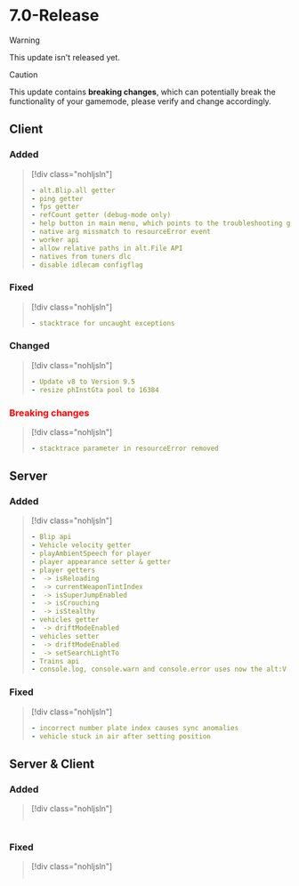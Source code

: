 # 7.0-Release

> [!WARNING]
> This update isn't released yet.

> [!CAUTION]
> This update contains **breaking changes**, which can potentially break the functionality of your gamemode, please verify and change accordingly.

## Client

### Added

> [!div class="nohljsln"]
> ```yaml
> - alt.Blip.all getter
> - ping getter
> - fps getter
> - refCount getter (debug-mode only)
> - help button in main menu, which points to the troubleshooting guide
> - native arg missmatch to resourceError event
> - worker api
> - allow relative paths in alt.File API
> - natives from tuners dlc
> - disable idlecam configflag
> ```

### Fixed

> [!div class="nohljsln"]
> ```yaml
> - stacktrace for uncaught exceptions
> ```

### Changed

> [!div class="nohljsln"]
> ```yaml
> - Update v8 to Version 9.5
> - resize phInstGta pool to 16384
> ```

### <span style="color: red;">Breaking changes</span>

> [!div class="nohljsln"]
> ```yaml
> - stacktrace parameter in resourceError removed
> ```

## Server

### Added

> [!div class="nohljsln"]
> ```yaml
> - Blip api
> - Vehicle velocity getter
> - playAmbientSpeech for player
> - player appearance setter & getter
> - player getters
> -  -> isReloading
> -  -> currentWeaponTintIndex
> -  -> isSuperJumpEnabled
> -  -> isCrouching
> -  -> isStealthy
> - vehicles getter
> -  -> driftModeEnabled
> - vehicles setter
> -  -> driftModeEnabled
> -  -> setSearchLightTo
> - Trains api
> - console.log, console.warn and console.error uses now the alt:V log functions
> ```

### Fixed

> [!div class="nohljsln"]
> ```yaml
> - incorrect number plate index causes sync anomalies
> - vehicle stuck in air after setting position
> ```

## Server & Client

### Added

> [!div class="nohljsln"]
> ```yaml

> ```

### Fixed

> [!div class="nohljsln"]
> ```yaml

> ```
